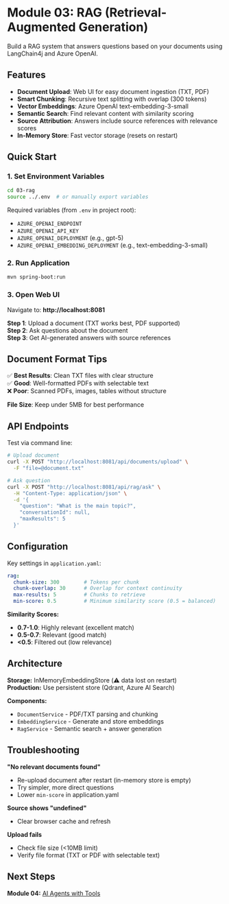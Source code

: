 # Module 03: RAG (Retrieval-Augmented Generation)

Build a RAG system that answers questions based on your documents using LangChain4j and Azure OpenAI.

## Features

- **Document Upload**: Web UI for easy document ingestion (TXT, PDF)
- **Smart Chunking**: Recursive text splitting with overlap (300 tokens)
- **Vector Embeddings**: Azure OpenAI text-embedding-3-small
- **Semantic Search**: Find relevant content with similarity scoring
- **Source Attribution**: Answers include source references with relevance scores
- **In-Memory Store**: Fast vector storage (resets on restart)

## Quick Start

### 1. Set Environment Variables

```bash
cd 03-rag
source ../.env  # or manually export variables
```

Required variables (from `.env` in project root):
- `AZURE_OPENAI_ENDPOINT`
- `AZURE_OPENAI_API_KEY`
- `AZURE_OPENAI_DEPLOYMENT` (e.g., gpt-5)
- `AZURE_OPENAI_EMBEDDING_DEPLOYMENT` (e.g., text-embedding-3-small)

### 2. Run Application

```bash
mvn spring-boot:run
```

### 3. Open Web UI

Navigate to: **http://localhost:8081**

**Step 1**: Upload a document (TXT works best, PDF supported)  
**Step 2**: Ask questions about the document  
**Step 3**: Get AI-generated answers with source references

## Document Format Tips

✅ **Best Results**: Clean TXT files with clear structure  
✅ **Good**: Well-formatted PDFs with selectable text  
❌ **Poor**: Scanned PDFs, images, tables without structure

**File Size**: Keep under 5MB for best performance

## API Endpoints

Test via command line:

```bash
# Upload document
curl -X POST "http://localhost:8081/api/documents/upload" \
  -F "file=@document.txt"

# Ask question
curl -X POST "http://localhost:8081/api/rag/ask" \
  -H "Content-Type: application/json" \
  -d '{
    "question": "What is the main topic?",
    "conversationId": null,
    "maxResults": 5
  }'
```

## Configuration

Key settings in `application.yaml`:

```yaml
rag:
  chunk-size: 300        # Tokens per chunk
  chunk-overlap: 30      # Overlap for context continuity
  max-results: 5         # Chunks to retrieve
  min-score: 0.5         # Minimum similarity score (0.5 = balanced)
```

**Similarity Scores:**
- **0.7-1.0**: Highly relevant (excellent match)
- **0.5-0.7**: Relevant (good match)
- **<0.5**: Filtered out (low relevance)

## Architecture

**Storage:** InMemoryEmbeddingStore (⚠️ data lost on restart)  
**Production:** Use persistent store (Qdrant, Azure AI Search)

**Components:**
- `DocumentService` - PDF/TXT parsing and chunking
- `EmbeddingService` - Generate and store embeddings
- `RagService` - Semantic search + answer generation

## Troubleshooting

**"No relevant documents found"**
- Re-upload document after restart (in-memory store is empty)
- Try simpler, more direct questions
- Lower `min-score` in application.yaml

**Source shows "undefined"**
- Clear browser cache and refresh

**Upload fails**
- Check file size (<10MB limit)
- Verify file format (TXT or PDF with selectable text)

## Next Steps

**Module 04:** [AI Agents with Tools](../04-tools/README.md)